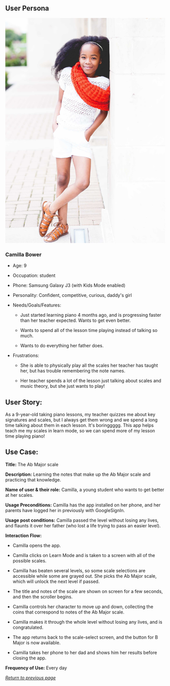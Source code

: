 ## User Persona

![Name](../img/persona2.jpg)

### Camilla Bower

* Age: 9

* Occupation: student   

* Phone: Samsung Galaxy J3 (with Kids Mode enabled)

* Personality: Confident, competitive, curious, daddy's girl

* Needs/Goals/Features: 

    * Just started learning piano 4 months ago, and is progressing faster than her teacher expected. Wants to get even better.
        
    * Wants to spend all of the lesson time playing instead of talking so much.
    
    * Wants to do everything her father does.
    
* Frustrations:

    * She is able to physically play all the scales her teacher has taught her, but has trouble remembering the note names.
    
    * Her teacher spends a lot of the lesson just talking about scales and music theory, but she just wants to play! 
         
## User Story:

As a 9-year-old taking piano lessons, my teacher quizzes me about key signatures and scales, but I always get them wrong and we spend a long time talking about them in each lesson. It's boringgggg. This app helps teach me my scales in learn mode, so we can spend more of my lesson time playing piano!

## Use Case:

**Title:** The Ab Major scale

**Description:** Learning the notes that make up the Ab Major scale and practicing that knowledge.

**Name of user & their role:** Camilla, a young student who wants to get better at her scales.

**Usage Preconditions:** Camilla has the app installed on her phone, and her parents have logged her in previously with GoogleSignIn. 

**Usage post conditions:** Camilla passed the level without losing any lives, and flaunts it over her father (who lost a life trying to pass an easier level).

**Interaction Flow:**

   * Camilla opens the app.
   
   * Camilla clicks on Learn Mode and is taken to a screen with all of the possible scales.
   
   * Camilla has beaten several levels, so some scale selections are accessible while some are grayed out. She picks the Ab Major scale, which will unlock the next level if passed.
   
   * The title and notes of the scale are shown on screen for a few seconds, and then the scroller begins.
   
   * Camilla controls her character to move up and down, collecting the coins that correspond to notes of the Ab Major scale.
   
   * Camilla makes it through the whole level without losing any lives, and is congratulated.
   
   * The app returns back to the scale-select screen, and the button for B Major is now available. 
   
   * Camilla takes her phone to her dad and shows him her results before closing the app.
   
**Frequency of Use:** Every day

[*Return to previous page*](../intended-users.md)